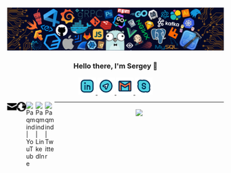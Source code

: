 ![](https://github.com/Znichu/Znichu/blob/master/header_.png)

<h3 align="center">Hello there, I'm Sergey 👋</h3>

<p align="center">
  <a text-decorate="none" href="https://www.linkedin.com/in/sergey-neplashov/">
    <img width="40px" height="40px" src="https://github.com/Znichu/Znichu/blob/master/008-linkedin.svg">
  </a>
  <a href="https://t.me/Znichu">
    <img width="40px" height="40px" src="https://github.com/Znichu/Znichu/blob/master/017-telegram.svg">
  </a>
  <a href="#">
    <img width="40px" height="40px" src="https://github.com/Znichu/Znichu/blob/master/005-gmail.svg">
  </a>
  <a href="https://www.linkedin.com/in/lohityapushkar">
    <img width="40px" height="40px" src="https://github.com/Znichu/Znichu/blob/master/013-skype.svg">
  </a>
</p>

[<img align="left" alt="Paqmind.com" width="22px" src="https://raw.githubusercontent.com/iconic/open-iconic/master/svg/envelope-closed.svg" />][info@paqmind]
[<img align="left" alt="Paqmind | Email" width="22px" src="https://raw.githubusercontent.com/iconic/open-iconic/master/svg/globe.svg" />][paqmind]
[<img align="left" alt="Paqmind | YouTube" width="22px" src="https://cdn.jsdelivr.net/npm/simple-icons@v3/icons/youtube.svg" />][youtube]
[<img align="left" alt="Paqmind | LinkedIn" width="22px" src="https://cdn.jsdelivr.net/npm/simple-icons@v3/icons/linkedin.svg" />][linkedin]
[<img align="left" alt="Paqmind | Twitter" width="22px" src="https://cdn.jsdelivr.net/npm/simple-icons@v3/icons/twitter.svg" />][twitter]

[info@paqmind]: mailto:info@paqmind.com
[paqmind]: https://paqmind.com
[youtube]: https://youtube.com/c/ivan-kleshnin
[linkedin]: https://linkedin.com/in/ivan-kleshnin
[twitter]: https://twitter.com/ivankleshnin


---

<p align="center">
<img align="center" src="https://github-readme-stats.vercel.app/api?username=Znichu&show_icons=true&line_height=21"/>
</p>
